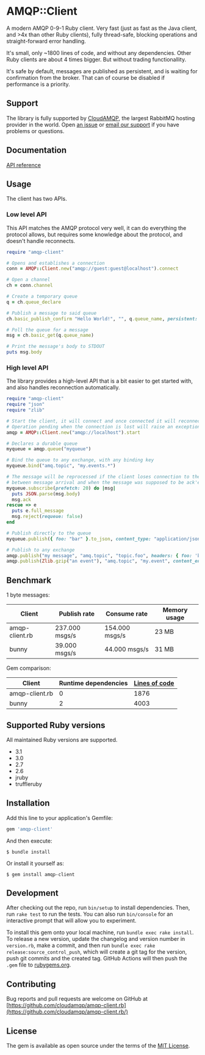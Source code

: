# AMQP::Client

A modern AMQP 0-9-1 Ruby client. Very fast (just as fast as the Java client, and >4x than other Ruby clients), fully thread-safe, blocking operations and straight-forward error handling.

It's small, only ~1800 lines of code, and without any dependencies. Other Ruby clients are about 4 times bigger. But without trading functionallity.

It's safe by default, messages are published as persistent, and is waiting for confirmation from the broker. That can of course be disabled if performance is a priority.

## Support

The library is fully supported by [CloudAMQP](https://www.cloudamqp.com), the largest RabbitMQ hosting provider in the world. Open [an issue](https://github.com/cloudamqp/amqp-client.rb/issues) or [email our support](mailto:support@cloudamqp.com) if you have problems or questions.

## Documentation

[API reference](https://cloudamqp.github.io/amqp-client.rb/)

## Usage

The client has two APIs.

### Low level API

This API matches the AMQP protocol very well, it can do everything the protocol allows, but requires some knowledge about the protocol, and doesn't handle reconnects.

```ruby
require "amqp-client"

# Opens and establishes a connection
conn = AMQP::Client.new("amqp://guest:guest@localhost").connect

# Open a channel
ch = conn.channel

# Create a temporary queue
q = ch.queue_declare

# Publish a message to said queue
ch.basic_publish_confirm "Hello World!", "", q.queue_name, persistent: true

# Poll the queue for a message
msg = ch.basic_get(q.queue_name)

# Print the message's body to STDOUT
puts msg.body
```

### High level API

The library provides a high-level API that is a bit easier to get started with, and also handles reconnection automatically.

```ruby
require "amqp-client"
require "json"
require "zlib"

# Start the client, it will connect and once connected it will reconnect if that connection is lost
# Operation pending when the connection is lost will raise an exception (not timeout)
amqp = AMQP::Client.new("amqp://localhost").start

# Declares a durable queue
myqueue = amqp.queue("myqueue")

# Bind the queue to any exchange, with any binding key
myqueue.bind("amq.topic", "my.events.*")

# The message will be reprocessed if the client loses connection to the broker
# between message arrival and when the message was supposed to be ack'ed.
myqueue.subscribe(prefetch: 20) do |msg|
  puts JSON.parse(msg.body)
  msg.ack
rescue => e
  puts e.full_message
  msg.reject(requeue: false)
end

# Publish directly to the queue
myqueue.publish({ foo: "bar" }.to_json, content_type: "application/json")

# Publish to any exchange
amqp.publish("my message", "amq.topic", "topic.foo", headers: { foo: 'bar' })
amqp.publish(Zlib.gzip("an event"), "amq.topic", "my.event", content_encoding: 'gzip')
```

## Benchmark

1 byte messages:

| Client | Publish rate | Consume rate | Memory usage |
| ------ | ------------ | ------------ | ------------ |
| amqp-client.rb | 237.000 msgs/s | 154.000 msgs/s | 23 MB |
| bunny | 39.000 msgs/s | 44.000 msgs/s | 31 MB |

Gem comparison:

| Client | Runtime dependencies | [Lines of code](https://github.com/AlDanial/cloc) |
| --- | --- | --- |
| amqp-client.rb | 0 | 1876 |
| bunny | 2 | 4003 |

## Supported Ruby versions

All maintained Ruby versions are supported.

- 3.1
- 3.0
- 2.7
- 2.6
- jruby
- truffleruby

## Installation

Add this line to your application's Gemfile:

```ruby
gem 'amqp-client'
```

And then execute:

    $ bundle install

Or install it yourself as:

    $ gem install amqp-client

## Development

After checking out the repo, run `bin/setup` to install dependencies. Then, run `rake test` to run the tests. You can also run `bin/console` for an interactive prompt that will allow you to experiment.

To install this gem onto your local machine, run `bundle exec rake install`. To release a new version, update the changelog and version number in `version.rb`, make a commit, and then run `bundle exec rake release:source_control_push`, which will create a git tag for the version, push git commits and the created tag. GitHub Actions will then push the `.gem` file to [rubygems.org](https://rubygems.org).

## Contributing

Bug reports and pull requests are welcome on GitHub at [https://github.com/cloudamqp/amqp-client.rb](https://github.com/cloudamqp/amqp-client.rb/)

## License

The gem is available as open source under the terms of the [MIT License](https://opensource.org/licenses/MIT).
